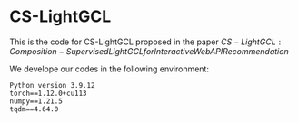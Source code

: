 # CS-LightGCL

This is the code for CS-LightGCL proposed in the paper $CS-LightGCL: Composition-Supervised LightGCL for Interactive Web API Recommendation$


We develope our codes in the following environment:
```
Python version 3.9.12
torch==1.12.0+cu113
numpy==1.21.5
tqdm==4.64.0
```

